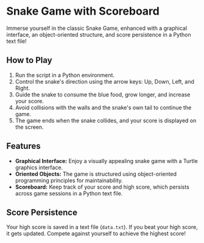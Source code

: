 # Snake Game with Scoreboard

Immerse yourself in the classic Snake Game, enhanced with a graphical interface, an object-oriented structure, and score persistence in a Python text file!

## How to Play

1. Run the script in a Python environment.
2. Control the snake's direction using the arrow keys: Up, Down, Left, and Right.
3. Guide the snake to consume the blue food, grow longer, and increase your score.
4. Avoid collisions with the walls and the snake's own tail to continue the game.
5. The game ends when the snake collides, and your score is displayed on the screen.

## Features

- **Graphical Interface:** Enjoy a visually appealing snake game with a Turtle graphics interface.
- **Oriented Objects:** The game is structured using object-oriented programming principles for maintainability.
- **Scoreboard:** Keep track of your score and high score, which persists across game sessions in a Python text file.

## Score Persistence

Your high score is saved in a text file (`data.txt`). If you beat your high score, it gets updated. Compete against yourself to achieve the highest score!
